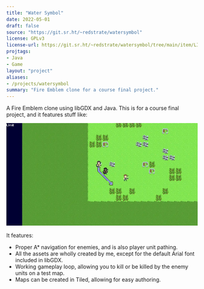 ```yaml
---
title: "Water Symbol"
date: 2022-05-01
draft: false
source: "https://git.sr.ht/~redstrate/watersymbol"
license: GPLv3
license-url: https://git.sr.ht/~redstrate/watersymbol/tree/main/item/LICENSE
projtags:
- Java
- Game
layout: "project"
aliases:
- /projects/watersymbol
summary: "Fire Emblem clone for a course final project."
---
```


A Fire Emblem clone using libGDX and Java. This is for a course final project, and it features stuff like:

![Screenshot of the main (and only) game area](screenshot.webp)

It features:
* Proper A* navigation for enemies, and is also player unit pathing.
* All the assets are wholly created by me, except for the default Arial font included in libGDX.
* Working gameplay loop, allowing you to kill or be killed by the enemy units on a test map.
* Maps can be created in Tiled, allowing for easy authoring.

